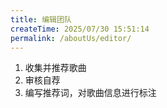 ```yaml
---
title: 编辑团队
createTime: 2025/07/30 15:51:14
permalink: /aboutUs/editor/
---
```


1. 收集并推荐歌曲
2. 审核自荐
3. 编写推荐词，对歌曲信息进行标注